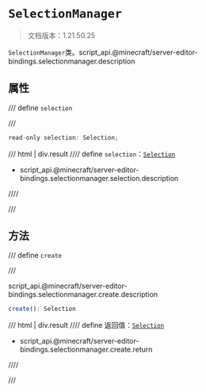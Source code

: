 # `SelectionManager`

> 文档版本：1.21.50.25

`SelectionManager`类。script_api.@minecraft/server-editor-bindings.selectionmanager.description

## 属性

/// define
`selection`


///

```js
read-only selection: Selection;
```

/// html | div.result
//// define
`selection`：[`Selection`](./selection.md)

- script_api.@minecraft/server-editor-bindings.selectionmanager.selection.description


////

///


## 方法

/// define
`create`


///

script_api.@minecraft/server-editor-bindings.selectionmanager.create.description

```js
create(): Selection
```

/// html | div.result
//// define
返回值：[`Selection`](./selection.md)

- script_api.@minecraft/server-editor-bindings.selectionmanager.create.return


////

///


